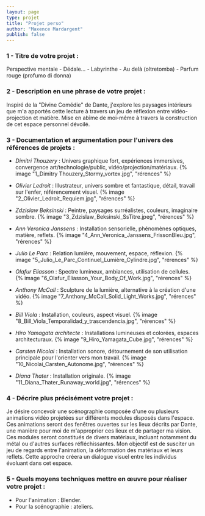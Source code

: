 ```yaml
---
layout: page
type: projet
title: "Projet perso"
author: "Maxence Mardargent"
publish: false
---
```


### 1 - Titre de votre projet :

Perspective mentale - Dédale... - Labyrinthe - Au delà (oltretomba) - Parfum rouge (profumo di donna)

### 2 - Description en une phrase de votre projet :

Inspiré de la "Divine Comédie" de Dante, j'explore les paysages intérieurs que m'a apportés cette lecture à travers un jeu de réflexion entre vidéo-projection et matière. Mise en abîme de moi-même à travers la construction de cet espace personnel dévoilé.

### 3 - Documentation et argumentation pour l'univers des références de projets :

    
- *Dimitri Thouzery* : Univers graphique fort, expériences immersives, convergence art/technologie/public, vidéo/projection/matériaux.
{% image "1_Dimitry Thouzery_Stormy_vortex.jpg", "rérences" %}

- *Olivier Ledroit* : Illustrateur, univers sombre et fantastique, détail, travail sur l'enfer, référencement visuel.
{% image "2_Olivier_Ledroit_Requiem.jpg", "rérences" %}

- *Zdzislaw Beksinski* : Peintre, paysages surréalistes, couleurs, imaginaire sombre.
{% image "3_Zdzislaw_Beksinski_SsTitre.jpeg", "rérences" %}

- *Ann Veronica Janssens* : Installation sensorielle, phénomènes optiques, matière, reflets.
{% image "4_Ann_Veronica_Janssens_FrissonBleu.jpg", "rérences" %}

- *Julio Le Parc* : Relation lumière, mouvement, espace, réflexion.
{% image "5_Julio_Le_Parc_Continuel_Lumière_Cylindre.jpg", "rérences" %}

- *Olafur Eliasson* : Spectre lumineux, ambiances, utilisation de cellules.
{% image "6_Olafur_Eliasson_Your_Body_Of_Work.jpg", "rérences" %}

- *Anthony McCall* : Sculpture de la lumière, alternative à la création d'une vidéo.
{% image "7_Anthony_McCall_Solid_Light_Works.jpg", "rérences" %}

- *Bill Viola* : Installation, couleurs, aspect visuel.
{% image "8_Bill_Viola_Temporalidad_y_trascendencia.jpg", "rérences" %}

- *Hiro Yamagata architecte* : Installations lumineuses et colorées, espaces architecturaux.
{% image "9_Hiro_Yamagata_Cube.jpg", "rérences" %}

- *Carsten Nicolai* : Installation sonore, détournement de son utilisation principale pour l'orienter vers mon travail.
{% image "10_Nicolai_Carsten_Autonome.jpg", "rérences" %}

- *Diana Thater* : Installation originale.
{% image "11_Diana_Thater_Runaway_world.jpg", "rérences" %}


### 4 - Décrire plus précisément votre projet :

Je désire concevoir une scénographie composée d'une ou plusieurs animations vidéo projetées sur différents modules disposés dans l'espace. Ces animations seront des fenêtres ouvertes sur les lieux décrits par Dante, une manière pour moi de m'approprier ces lieux et de partager ma vision. Ces modules seront constitués de divers matériaux, incluant notamment du métal ou d'autres surfaces réfléchissantes. Mon objectif est de susciter un jeu de regards entre l'animation, la déformation des matériaux et leurs reflets. Cette approche créera un dialogue visuel entre les individus évoluant dans cet espace.

### 5 - Quels moyens techniques mettre en œuvre pour réaliser votre projet : 

- Pour l'animation : Blender.
- Pour la scénographie : ateliers.
